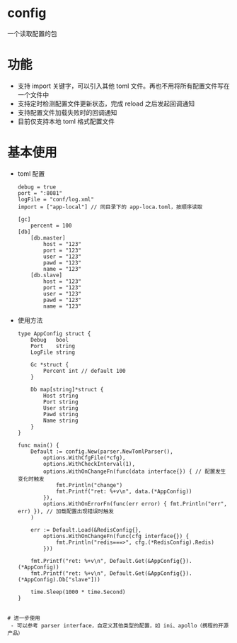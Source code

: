 # config
一个读取配置的包

# 功能
 - 支持 import 关键字，可以引入其他 toml 文件。再也不用将所有配置文件写在一个文件中
 - 支持定时检测配置文件更新状态，完成 reload 之后发起回调通知
 - 支持配置文件加载失败时的回调通知
 - 目前仅支持本地 toml 格式配置文件

# 基本使用
 - toml 配置
 
 	```
	debug = true
	port = ":8081"
	logFile = "conf/log.xml"
	import = ["app-local"] // 同目录下的 app-loca.toml，按顺序读取

	[gc]
		percent = 100
	[db]
		[db.master]
			host = "123"
			port = "123"
			user = "123"
			pawd = "123"
			name = "123"
		[db.slave]
			host = "123"
			port = "123"
			user = "123"
			pawd = "123"
			name = "123"

- 使用方法

	```golang
    type AppConfig struct {
        Debug   bool
        Port    string
        LogFile string

        Gc *struct {
            Percent int // default 100
        }

        Db map[string]*struct {
            Host string
            Port string
            User string
            Pawd string
            Name string
        }
    }

	func main() {
		Default := config.New(parser.NewTomlParser(),
			options.WithCfgFile(*cfg),
			options.WithCheckInterval(1),
			options.WithOnChangeFn(func(data interface{}) { // 配置发生变化时触发
				fmt.Println("change")
				fmt.Printf("ret: %+v\n", data.(*AppConfig))
			}),
			options.WithOnErrorFn(func(err error) { fmt.Println("err", err) }), // 加载配置出现错误时触发
		)

		err := Default.Load(&RedisConfig{}, 
			options.WithOnChangeFn(func(cfg interface{}) {
				fmt.Println("redis===>", cfg.(*RedisConfig).Redis) 
			}))
		
		fmt.Printf("ret: %+v\n", Default.Get(&AppConfig{}).(*AppConfig))
		fmt.Printf("ret: %+v\n", Default.Get(&AppConfig{}).(*AppConfig).Db["slave"]))
		
		time.Sleep(1000 * time.Second)
    }
```

# 进一步使用
 - 可以参考 parser interface，自定义其他类型的配置，如 ini、apollo（携程的开源产品）

